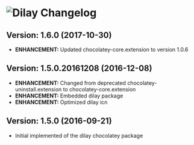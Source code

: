 # ![Dilay Changelog](https://img.shields.io/badge/Dilay-Package%20Changelog-blue.svg?style=for-the-badge)

## Version: 1.6.0 (2017-10-30)
- **ENHANCEMENT:** Updated chocolatey-core.extension to version 1.0.6

## Version: 1.5.0.20161208 (2016-12-08)
- **ENHANCEMENT:** Changed from deprecated chocolatey-uninstall.extension to chocolatey-core.extension
- **ENHANCEMENT:** Embedded dilay package
- **ENHANCEMENT:** Optimized dilay icn

## Version: 1.5.0 (2016-09-21)
- Initial implemented of the dilay chocolatey package
